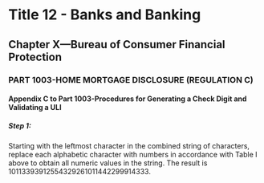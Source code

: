 
# Title 12 - Banks and Banking
## Chapter X—Bureau of Consumer Financial Protection
### PART 1003-HOME MORTGAGE DISCLOSURE (REGULATION C)
#### Appendix C to Part 1003-Procedures for Generating a Check Digit and Validating a ULI
##### Step 1:

Starting with the leftmost character in the combined string of characters, replace each alphabetic character with numbers in accordance with Table I above to obtain all numeric values in the string. The result is 10113393912554329261011442299914333.
